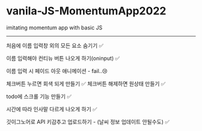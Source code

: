 # vanila-JS-MomentumApp2022

imitating momentum app with basic JS

---

처음에 이름 입력창 외의 모든 요소 숨기기 ✅

이름 입력해야 컨티뉴 버튼 나오게 하기(oninput) ✅

이름 입력 시 페이드 아웃 애니메이션 - fail..😢

체크버튼 누르면 회색 되게 만들기 ✅
체크버튼 해제하면 원상태 만들기 ✅

todo에 스크롤 기능 만들기 ✅

시간에 따라 인사말 다르게 나오게 하기 ✅

깃이그노어로 API 키감추고 업로드하기 - (날씨 정보 업데이트 안될수도) ✅
